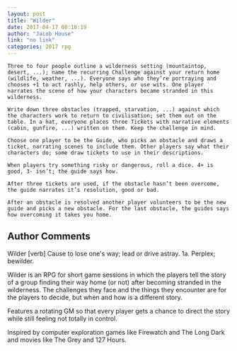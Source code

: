 ```yaml
---
layout: post
title: "Wilder"
date: 2017-04-17 00:10:19
author: "Jacob House"
link: "no link"
categories: 2017 rpg
---
```

```
Three to four people outline a wilderness setting (mountaintop, desert, ...); name the recurring Challenge against your return home (wildlife, weather, ...). Everyone says who they’re portraying and chooses +1 to act rashly, help others, or use wits. One player narrates the scene of how your characters became stranded in this wilderness.

Write down three obstacles (trapped, starvation, ...) against which the characters work to return to civilisation; set them out on the table. In a hat, everyone places three Tickets with narrative elements (cabin, gunfire, ...) written on them. Keep the challenge in mind.

Choose one player to be the Guide, who picks an obstacle and draws a ticket, narrating scenes to include them. Other players say what their characters do; some draw tickets to use in their descriptions.

When players try something risky or dangerous, roll a dice. 4+ is good, 3- isn’t; the guide says how.

After three tickets are used, if the obstacle hasn’t been overcome, the guide narrates it’s resolution, good or bad.

After an obstacle is resolved another player volunteers to be the new guide and picks a new obstacle. For the last obstacle, the guides says how overcoming it takes you home.
```
## Author Comments 


Wilder [verb]
Cause to lose one's way; lead or drive astray.
1a. Perplex; bewilder.

Wilder is an RPG for short game sessions in which the players tell the story of a group finding their way home (or not) after becoming stranded in the wilderness. The challenges they face and the things they encounter are for the players to decide, but when and how is a different story.

Features a rotating GM so that every player gets a chance to direct the story while still feeling not totally in control.

Inspired by computer exploration games like Firewatch and The Long Dark and movies like The Grey and 127 Hours.
